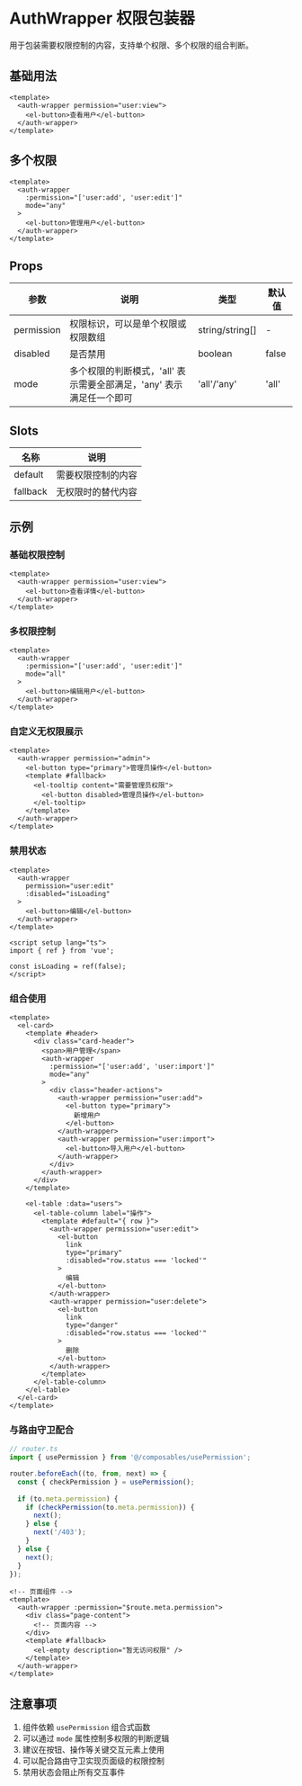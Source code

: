 # AuthWrapper 权限包装器

用于包装需要权限控制的内容，支持单个权限、多个权限的组合判断。

## 基础用法

```vue
<template>
  <auth-wrapper permission="user:view">
    <el-button>查看用户</el-button>
  </auth-wrapper>
</template>
```

## 多个权限

```vue
<template>
  <auth-wrapper
    :permission="['user:add', 'user:edit']"
    mode="any"
  >
    <el-button>管理用户</el-button>
  </auth-wrapper>
</template>
```

## Props

| 参数 | 说明 | 类型 | 默认值 |
|------|------|------|--------|
| permission | 权限标识，可以是单个权限或权限数组 | string/string[] | - |
| disabled | 是否禁用 | boolean | false |
| mode | 多个权限的判断模式，'all' 表示需要全部满足，'any' 表示满足任一个即可 | 'all'/'any' | 'all' |

## Slots

| 名称 | 说明 |
|------|------|
| default | 需要权限控制的内容 |
| fallback | 无权限时的替代内容 |

## 示例

### 基础权限控制

```vue
<template>
  <auth-wrapper permission="user:view">
    <el-button>查看详情</el-button>
  </auth-wrapper>
</template>
```

### 多权限控制

```vue
<template>
  <auth-wrapper
    :permission="['user:add', 'user:edit']"
    mode="all"
  >
    <el-button>编辑用户</el-button>
  </auth-wrapper>
</template>
```

### 自定义无权限展示

```vue
<template>
  <auth-wrapper permission="admin">
    <el-button type="primary">管理员操作</el-button>
    <template #fallback>
      <el-tooltip content="需要管理员权限">
        <el-button disabled>管理员操作</el-button>
      </el-tooltip>
    </template>
  </auth-wrapper>
</template>
```

### 禁用状态

```vue
<template>
  <auth-wrapper
    permission="user:edit"
    :disabled="isLoading"
  >
    <el-button>编辑</el-button>
  </auth-wrapper>
</template>

<script setup lang="ts">
import { ref } from 'vue';

const isLoading = ref(false);
</script>
```

### 组合使用

```vue
<template>
  <el-card>
    <template #header>
      <div class="card-header">
        <span>用户管理</span>
        <auth-wrapper
          :permission="['user:add', 'user:import']"
          mode="any"
        >
          <div class="header-actions">
            <auth-wrapper permission="user:add">
              <el-button type="primary">
                新增用户
              </el-button>
            </auth-wrapper>
            <auth-wrapper permission="user:import">
              <el-button>导入用户</el-button>
            </auth-wrapper>
          </div>
        </auth-wrapper>
      </div>
    </template>

    <el-table :data="users">
      <el-table-column label="操作">
        <template #default="{ row }">
          <auth-wrapper permission="user:edit">
            <el-button
              link
              type="primary"
              :disabled="row.status === 'locked'"
            >
              编辑
            </el-button>
          </auth-wrapper>
          <auth-wrapper permission="user:delete">
            <el-button
              link
              type="danger"
              :disabled="row.status === 'locked'"
            >
              删除
            </el-button>
          </auth-wrapper>
        </template>
      </el-table-column>
    </el-table>
  </el-card>
</template>
```

### 与路由守卫配合

```typescript
// router.ts
import { usePermission } from '@/composables/usePermission';

router.beforeEach((to, from, next) => {
  const { checkPermission } = usePermission();
  
  if (to.meta.permission) {
    if (checkPermission(to.meta.permission)) {
      next();
    } else {
      next('/403');
    }
  } else {
    next();
  }
});
```

```vue
<!-- 页面组件 -->
<template>
  <auth-wrapper :permission="$route.meta.permission">
    <div class="page-content">
      <!-- 页面内容 -->
    </div>
    <template #fallback>
      <el-empty description="暂无访问权限" />
    </template>
  </auth-wrapper>
</template>
```

## 注意事项

1. 组件依赖 `usePermission` 组合式函数
2. 可以通过 `mode` 属性控制多权限的判断逻辑
3. 建议在按钮、操作等关键交互元素上使用
4. 可以配合路由守卫实现页面级的权限控制
5. 禁用状态会阻止所有交互事件 